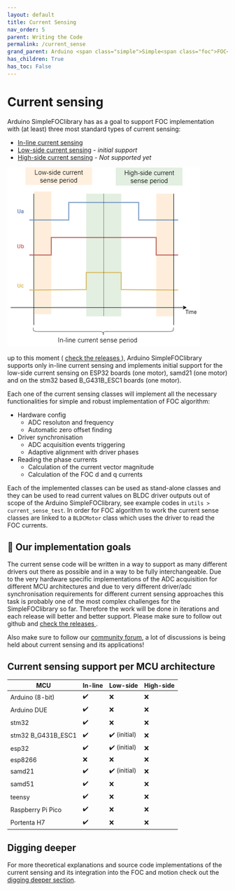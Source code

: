 ```yaml
---
layout: default
title: Current Sensing
nav_order: 5
parent: Writing the Code
permalink: /current_sense
grand_parent: Arduino <span class="simple">Simple<span class="foc">FOC</span>library</span>
has_children: True
has_toc: False
---
```


# Current sensing 

Arduino <span class="simple">Simple<span class="foc">FOC</span>library</span> has as a goal to support FOC implementation with (at least) three most standard types of current sensing:

- [In-line current sensing](inline_current_sense)
- [Low-side current sensing](low_side_current_sense) - *initial support*
- [High-side current sensing](high_side_current_sense) - *Not supported yet*


<img src="extras/Images/comparison_cs.png" class="width40">

up to this moment ( [check the releases <i class="fa fa-tag"></i>](https://github.com/simplefoc/Arduino-FOC/releases) ), Arduino <span class="simple">Simple<span class="foc">FOC</span>library</span> supports only in-line current sensing and implements initial support for the low-side current sensing on ESP32 boards (one motor), samd21 (one motor) and on the stm32 based B_G431B_ESC1 boards (one motor). 

Each one of the current sensing classes will implement all the necessary functionalities for simple and robust implementation of FOC algorithm:
- Hardware config
  - ADC resoluton and frequency
  - Automatic zero offset finding
- Driver synchronisation
  - ADC acquisition events triggering
  - Adaptive alignment with driver phases
- Reading the phase currents
  - Calculation of the current vector magnitude 
  - Calculation of the FOC d and q currents 

Each of the implemented classes can be used as stand-alone classes and they can be used to read current values on BLDC driver outputs out of scope of the Arduino <span class="simple">Simple<span class="foc">FOC</span>library</span>, see example codes in `utils > current_sense_test`.
In order for FOC algorithm to work the current sense classes are linked to a `BLDCMotor` class which uses the driver to read the FOC currents.   

## 🎯 Our implementation goals
The current sense code will be written in a way to support as many different drivers out there as possible and in a way to be fully interchangeable. Due to the very hardware specific implementations of the ADC acquisition for different MCU architectures and due to very different driver/adc synchronisation requirements for different current sensing approaches this task is probably one of the most complex challenges for the <span class="simple">Simple<span class="foc">FOC</span>library</span> so far. Therefore the work will be done in iterations and each release will better and better support.  Please make sure to follow out github and [check the releases <i class="fa fa-tag"></i>](https://github.com/simplefoc/Arduino-FOC/releases).

Also make sure to follow our [community forum](https://community.simplefoc.com), a lot of discussions is being held about current sensing and its applications!

## Current sensing support per MCU architecture
    
MCU | In-line | Low-side | High-side
--- | --- |--- |--- 
Arduino (8-bit) | ✔️ | ❌ |  ❌
Arduino DUE  | ✔️ | ❌ |  ❌
stm32 | ✔️ | ❌ |  ❌
stm32 B_G431B_ESC1 | ✔️ | ✔️ (initial) |  ❌
esp32 | ✔️ | ✔️ (initial) |  ❌
esp8266 | ❌ | ❌ |  ❌ 
samd21 | ✔️ | ✔️ (initial) |  ❌ 
samd51 | ✔️ | ❌ |  ❌ 
teensy | ✔️ | ❌ |  ❌
Raspberry Pi Pico | ✔️ | ❌ |  ❌
Portenta H7 | ✔️ | ❌ |  ❌

## Digging deeper
For more theoretical explanations and source code implementations of the current sensing and its integration into the FOC and motion  check out the [digging deeper section](digging_deeper).